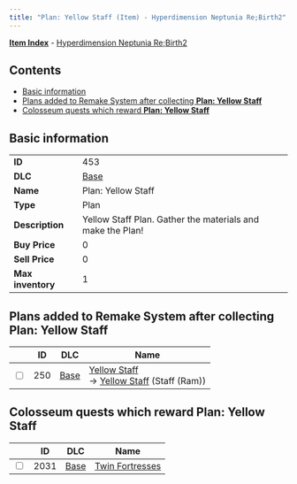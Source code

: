 ```yaml
---
title: "Plan: Yellow Staff (Item) - Hyperdimension Neptunia Re;Birth2"
---
```


[**Item Index**](/neptunia/rb2/item/index.html) - [Hyperdimension Neptunia Re;Birth2](/neptunia/rb2)

## Contents

- [Basic information](#basic-information)
- [Plans added to Remake System after collecting **Plan: Yellow Staff**](#plans-added-to-remake-system-after-collecting-plan-yellow-staff)
- [Colosseum quests which reward **Plan: Yellow Staff**](#colosseum-quests-which-reward-plan-yellow-staff)

## Basic information

|   |   |
| -- | -- |
| **ID** | 453 |
| **DLC** | [Base](/neptunia/rb2/dlc/0-base.html) |
| **Name** | Plan: Yellow Staff |
| **Type** | Plan |
| **Description** | Yellow Staff Plan. Gather the materials and make the Plan! |
| **Buy Price** | 0 |
| **Sell Price** | 0 |
| **Max inventory** | 1 |

## Plans added to Remake System after collecting **Plan: Yellow Staff**

|    | ID | DLC | Name |
| -- | -- | --- | ---- |
| <input type="checkbox" id="rb2-remake-0-250" class="trackbox" /> | 250 | [Base](/neptunia/rb2/dlc/0-base.html) | [Yellow Staff](/neptunia/rb2/remake/0-250-yellow-staff.html)<br />→ [Yellow Staff](/neptunia/rb2/item/0-1175-yellow-staff.html) (Staff (Ram)) |

## Colosseum quests which reward **Plan: Yellow Staff**

|    | ID | DLC | Name |
| -- | -- | --- | ---- |
| <input type="checkbox" id="rb2-colosseum-0-2031" class="trackbox" /> | 2031 | [Base](/neptunia/rb2/dlc/0-base.html) | [Twin Fortresses](/neptunia/rb2/colosseum/0-2031-twin-fortresses.html) |
